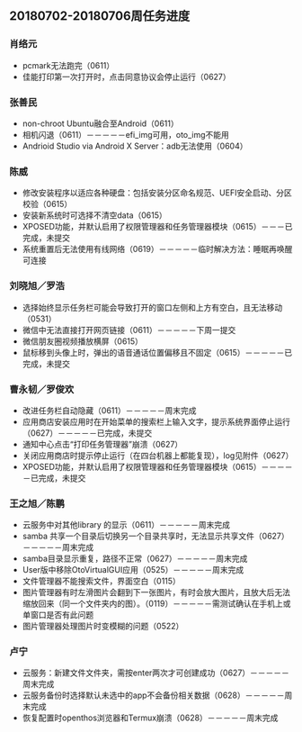 ## 20180702-20180706周任务进度

### 肖络元
- pcmark无法跑完（0611）
- 佳能打印第一次打开时，点击同意协议会停止运行（0627）

### 张善民
- non-chroot Ubuntu融合至Android（0611）
- 相机闪退（0611）－－－－－efi_img可用，oto_img不能用
- Andrioid Studio via Android X Server：adb无法使用（0604）

### 陈威
- 修改安装程序以适应各种硬盘：包括安装分区命名规范、UEFI安全启动、分区校验（0615）
- 安装新系统时可选择不清空data（0615）
- XPOSED功能，并默认启用了权限管理器和任务管理器模块（0615）－－－已完成，未提交
- 系统重置后无法使用有线网络（0619）－－－－－临时解决方法：睡眠再唤醒可连接

### 刘晓旭／罗浩
- 选择始终显示任务栏可能会导致打开的窗口左侧和上方有空白，且无法移动（0531）
- 微信中无法直接打开网页链接（0611）－－－－－下周一提交
- 微信朋友圈视频播放横屏（0615）
- 鼠标移到头像上时，弹出的语音通话位置偏移且不固定（0615）－－－－－已完成，未提交

### 曹永韧／罗俊欢
- 改进任务栏自动隐藏（0611）－－－－－周末完成
- 应用商店安装应用时在开始菜单的搜索栏上输入文字，提示系统界面停止运行（0627）－－－－－已完成，未提交
- 通知中心点击“打印任务管理器”崩溃（0627）
- 关闭应用商店时提示停止运行（在四台机器上都能复现），log见附件（0627）
- XPOSED功能，并默认启用了权限管理器和任务管理器模块（0615）－－－－－已完成，未提交

### 王之旭／陈鹏
- 云服务中对其他library 的显示（0611）－－－－－周末完成
- samba 共享一个目录后切换另一个目录共享时，无法显示共享文件（0627）－－－－－周末完成
- samba目录显示重复，路径不正常（0627）－－－－－周末完成
- User版中移除OtoVirtualGUI应用（0525）－－－－－周末完成
- 文件管理器不能搜索文件，界面空白（0115）
- 图片管理器有时左滑图片会翻到下一张图片，有时会放大图片，且放大后无法缩放回来（同一个文件夹内的图）。（0119）－－－－－需测试确认在手机上或单窗口是否有此问题
- 图片管理器处理图片时变模糊的问题（0522）

### 卢宁
- 云服务：新建文件文件夹，需按enter两次才可创建成功（0627）－－－－－周末完成
- 云服务备份时选择默认未选中的app不会备份相关数据（0628）－－－－－周末完成
- 恢复配置时openthos浏览器和Termux崩溃（0628）－－－－－周末完成
